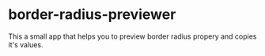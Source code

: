 # border-radius-previewer
This a small app that helps you to preview border radius propery and copies it's values.

